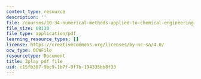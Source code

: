 ```yaml
---
content_type: resource
description: ''
file: /courses/10-34-numerical-methods-applied-to-chemical-engineering-fall-2015/c15fb3879bc91b7f9f7b194335bb8f33_42TkHA__6bk.pdf
file_size: 68130
file_type: application/pdf
learning_resource_types: []
license: https://creativecommons.org/licenses/by-nc-sa/4.0/
ocw_type: OCWFile
resourcetype: Document
title: 3play pdf file
uid: c15fb387-9bc9-1b7f-9f7b-194335bb8f33
---
```

